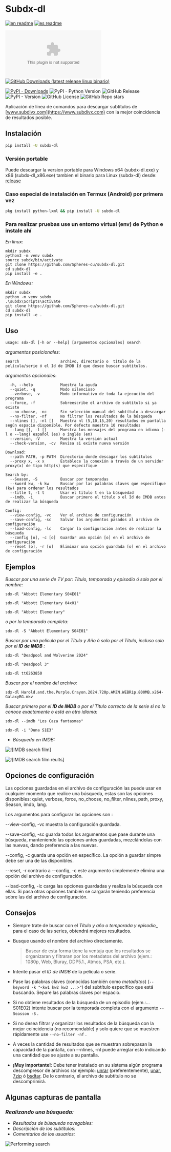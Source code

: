 # Subdx-dl

[![en readme](https://img.shields.io/badge/readme-en-red?logo=readme&logoColor=red&label=readme)](https://github.com/Spheres-cu/subdx-dl#subdx-dl)
[![es readme](https://img.shields.io/badge/readme-es-brightgreen?logo=readme&logoColor=brightgreen&label=readme)](https://github.com/Spheres-cu/subdx-dl/blob/main/README.es.md#subdx-dl)

[![GitHub Downloads (latest release windows portable)](https://img.shields.io/github/downloads/Spheres-cu/subdx-dl/latest/subdx-dl.exe?logo=artifacthub&label=descargas)](https://github.com/Spheres-cu/subdx-dl/releases/latest)
[![GitHub Downloads (latest release linux binario)](https://img.shields.io/github/downloads/Spheres-cu/subdx-dl/latest/subdx-dl?logo=linux&label=descargas)](https://github.com/Spheres-cu/subdx-dl/releases/latest)

[![PyPI - Downloads](https://img.shields.io/pypi/dm/subdx-dl?logo=pypi&label=descargas)](https://pypistats.org/packages/subdx-dl)
![PyPI - Python Version](https://img.shields.io/pypi/pyversions/subdx-dl)
![GitHub Release](https://img.shields.io/github/v/release/Spheres-cu/subdx-dl)
![PyPI - Version](https://img.shields.io/pypi/v/subdx-dl)
![GitHub License](https://img.shields.io/github/license/Spheres-cu/subdx-dl)
![GitHub Repo stars](https://img.shields.io/github/stars/Spheres-cu/subdx-dl)

Aplicación de línea de comandos para descargar subtítulos de [www.subdivx.com](https://www.subdivx.com) con la mejor coincidencia  de resultados posible.

## Instalación

```bash
pip install -U subdx-dl
```

### Versión portable

Puede descargar la version portable para Windows x64 (subdx-dl.exe) y x86 (subdx-dl_x86.exe) tambien el binario para Linux (subdx-dl) desde: [release](https://github.com/Spheres-cu/subdx-dl/releases/latest)

### Caso especial de instalación en Termux (Android) por primera vez

```bash
pkg install python-lxml && pip install -U subdx-dl
```

### Para realizar pruebas use un entorno virtual (env) de Python e instale ahí

_En linux:_

```shell
mkdir subdx
python3 -m venv subdx
source subdx/bin/activate
git clone https://github.com/Spheres-cu/subdx-dl.git
cd subdx-dl
pip install -e .
```

_En Windows:_

```batch
mkdir subdx
python -m venv subdx
.\subdx\Scripts\activate
git clone https://github.com/Spheres-cu/subdx-dl.git
cd subdx-dl
pip install -e .
```

## Uso

```text
usage: sdx-dl [-h or --help] [argumentos opcionales] search
```

_argumentos posicionales_:

```text
search                  archivo, directorio o  título de la película/serie ó el Id de IMDB Id que desee buscar subtítulos.
```

_argumentos opcionales_:

```text
  -h, --help            Muestra la ayuda
  --quiet, -q           Modo silencioso
  --verbose, -v         Modo informativo de toda la ejecución del programa
  --force, -f           Sobreescribe el archivo de subtítulo si ya existe
  --no-choose, -nc      Sin selección manual del subtítulo a descargar
  --no-filter, -nf      No filtrar los resultados de la búsqueda 
  --nlines [], -nl []   Muestra nl (5,10,15,20) resultados en pantalla según espacio disponible. Por defecto muestra 10 resultados
  --lang [], -l []      Muestra los mensajes del programa en idioma (-l o --lang) español (es) o inglés (en) 
  --version, -V         Muestra la versión actual
  --check-version, -cv  Revisa si existe nueva versión

Download:
  --path PATH, -p PATH  Directorio donde descagar los subtítulos
  --proxy x, -x x       Establece la conexión a través de un servidor proxy(x) de tipo http(s) que especifique

Search by:
  --Season, -S          Buscar por temporadas
  --kword kw, -k kw     Buscar por las palabras claves que especifique (kw) para ordenar los resultados
  --title t, -t t       Usar el título t en la búsquedad
  --imdb, -i            Buscar primero el título o el Id de IMDB antes de realizar la búsqueda

Config:
  --view-config, -vc    Ver el archivo de configuración
  --save-config, -sc    Salvar los argumentos pasados al archivo de configuración
  --load-config, -lc    Cargar la configuración antes de realizar la búsqueda
  --config [o], -c [o]  Guardar una opción [o] en el archivo de configuración
  --reset [o], -r [o]   Eliminar una opción guardada [o] en el archivo de configuración
```

## Ejemplos

_Buscar por una serie de TV por: Título, temporada y episodio ó solo por el nombre:_

```shell
sdx-dl "Abbott Elementary S04E01"

sdx-dl "Abbott Elementary 04x01"

sdx-dl "Abbott Elementary"
```

_o por la temporada completa:_

```shell
sdx-dl -S "Abbott Elementary S04E01"
```

_Buscar por una película por el Título y Año ó solo por el Título, incluso solo por el __ID de IMDB__ :_

```shell
sdx-dl "Deadpool and Wolverine 2024"

sdx-dl "Deadpool 3"

sdx-dl tt6263850
```

_Buscar por el nombre del archivo:_

```shell
sdx-dl Harold.and.the.Purple.Crayon.2024.720p.AMZN.WEBRip.800MB.x264-GalaxyRG.mkv
```

_Buscar primero por el __ID de IMDB__ o por el _Título_ correcto de la serie si no lo conoce exactamente o está en otro idioma:_

```shell
sdx-dl --imdb "Los Caza fantasmas"

sdx-dl -i "Duna S1E3"
```

- _Búsqueda en IMDB:_

![![IMDB search film]](https://github.com/Spheres-cu/subdx-dl/blob/main/screenshots/imdb_search01.png?raw=true)

![![IMDB search film reults]](https://github.com/Spheres-cu/subdx-dl/blob/main/screenshots/imdb_search02.png?raw=true)

## Opciones de configuración

Las opciones guardadas en el archivo de configuración las puede usar en cualquier momento que realice una búsqueda, estas son las opciones disponibles: quiet, verbose, force, no_choose, no_filter, nlines, path, proxy, Season, imdb, lang.

Los argumentos para configurar las opciones son :

--view-config, -vc muestra la configuración guardada.

--save-config, -sc guarda todos los argumentos que pase durante una búsqueda, manteniendo las opciones antes guardadas, mezclándolas con las nuevas, dando preferencia a las nuevas.

--config, -c guarda una opción en específico. La opción a guardar simpre debe ser una de las disponibles.

--reset, -r contrario a --config, -c este argumento simplemente elimina una opción del archivo de configuración.

--load-config, -lc carga las opciones guardadas y realiza la búsqueda con ellas. Si pasa otras opciones también se cargarán teniendo preferencia sobre las del archivo de configuración.

## Consejos

- Siempre trate de buscar con el __Título_ y año o temporada y episodio__ para el caso de las series, obtendrá mejores resultados.

- Busque usando el nombre del archivo directamente.
  > Buscar de esta forma tiene la ventaja que los resultados se organizaran y filtraran por los metadatos del archivo (ejem.: 1080p, Web, Bluray, DDP5.1., Atmos, PSA, etc.).

- Intente pasar el _ID de IMDB_ de la película o serie.

- Pase las palabras claves (conocidas también como _metadatos_) (```--keyword -k "<kw1 kw2 kw3 ...>"```) del subtítulo específico que está buscando. Separe las palabras claves por espacio.

- Si no obtiene resultados de la búsqueda de un episodio (ejem.:... S01E02) intente buscar por la temporada completa  con el argumento ``` --Seasson -S ``` .

- Si no desea filtrar y organizar los resultados de la búsqueda con la mejor coincidencia (no recomendable) y solo quiere que se muestren rápidamente use ``` --no-filter -nf ``` .

- A veces la cantidad de resultados que se muestran sobrepasan la capacidad de la pantalla, con  --nlines, -nl puede arreglar esto indicando una cantidad que se ajuste a su pantalla.

- __¡Muy importante!__: Debe tener instalado en su sistema algún programa descompresor de archivos rar ejemplo: [unrar](https://www.rarlab.com/) (preferentemente), [unar](https://theunarchiver.com/command-line), [7zip](https://www.7-zip.org/) ó [bsdtar](https://github.com/libarchive/libarchive). De lo contrario, el archivo de subtítulo no se descomprimirá.

## Algunas capturas de pantalla

### _Realizando una búsqueda:_

- _Resultados de búsqueda navegables:_
- _Descripción de los subtítulos:_
- _Comentarios de los usuarios:_
  
![Performing search](https://github.com/Spheres-cu/subdx-dl/blob/main/screenshots/search_view.gif?raw=true)
